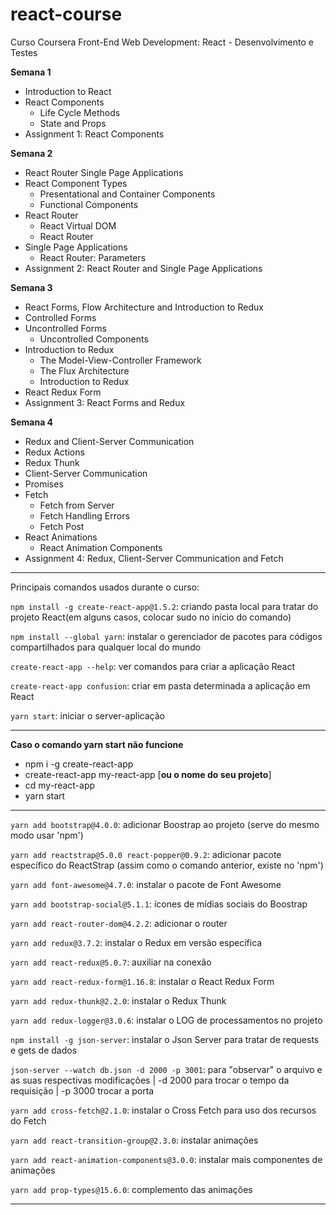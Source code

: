 # react-course
Curso Coursera Front-End Web Development: React - Desenvolvimento e Testes


**Semana 1**
- Introduction to React
- React Components
    - Life Cycle Methods
    - State and Props
- Assignment 1: React Components

 **Semana 2**
- React Router Single Page Applications
- React Component Types
    - Presentational and Container Components
    - Functional Components
- React Router
    - React Virtual DOM
    - React Router
- Single Page Applications
    - React Router: Parameters
- Assignment 2: React Router and Single Page Applications

 **Semana 3**
- React Forms, Flow Architecture and Introduction to Redux
- Controlled Forms
- Uncontrolled Forms
    - Uncontrolled Components
- Introduction to Redux
    - The Model-View-Controller Framework
    - The Flux Architecture
    - Introduction to Redux
- React Redux Form
- Assignment 3: React Forms and Redux

 **Semana 4**
- Redux and Client-Server Communication
- Redux Actions
- Redux Thunk
- Client-Server Communication
- Promises
- Fetch
    - Fetch from Server
    - Fetch Handling Errors
    - Fetch Post
- React Animations
    - React Animation Components
- Assignment 4: Redux, Client-Server Communication and Fetch

---------------------------------------
Principais comandos usados durante o curso:

`npm install -g create-react-app@1.5.2`: criando pasta local para tratar do projeto React(em alguns casos, colocar sudo no início do comando)

`npm install --global yarn`: instalar o gerenciador de pacotes para códigos compartilhados para qualquer local do mundo

`create-react-app --help`: ver comandos para criar a aplicação React

`create-react-app confusion`: criar em pasta determinada a aplicação em React

`yarn start`: iniciar o server-aplicação

---------------------------------------
 **Caso o comando yarn start não funcione**

- npm i -g create-react-app
- create-react-app my-react-app   [**ou o nome do seu projeto**]
- cd my-react-app
- yarn start
---------------------------------------

`yarn add bootstrap@4.0.0`: adicionar Boostrap ao projeto (serve do mesmo modo usar 'npm')

`yarn add reactstrap@5.0.0 react-popper@0.9.2`: adicionar pacote específico do ReactStrap (assim como o comando anterior, existe no 'npm')

`yarn add font-awesome@4.7.0`: instalar o pacote de Font Awesome

`yarn add bootstrap-social@5.1.1`: ícones de mídias sociais do Boostrap

`yarn add react-router-dom@4.2.2`: adicionar o router

`yarn add redux@3.7.2`: instalar o Redux em versão específica

`yarn add react-redux@5.0.7`: auxiliar na conexão

`yarn add react-redux-form@1.16.8`: instalar o React Redux Form

`yarn add redux-thunk@2.2.0`: instalar o Redux Thunk

`yarn add redux-logger@3.0.6`: instalar o LOG de processamentos no projeto

`npm install -g json-server`: instalar o Json Server para tratar de requests e gets de dados

`json-server --watch db.json -d 2000 -p 3001`: para "observar" o arquivo e as suas respectivas modificações | -d 2000 para trocar o tempo da requisição | -p 3000 trocar a porta

`yarn add cross-fetch@2.1.0`: instalar o Cross Fetch para uso dos recursos do Fetch

`yarn add react-transition-group@2.3.0`: instalar animações

`yarn add react-animation-components@3.0.0`: instalar mais componentes de animações

`yarn add prop-types@15.6.0`: complemento das animações

---------------------------------------